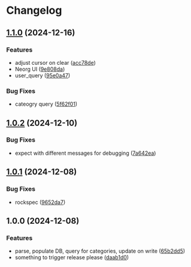 # Changelog

## [1.1.0](https://github.com/benlubas/neorg-query/compare/v1.0.2...v1.1.0) (2024-12-16)


### Features

* adjust cursor on clear ([acc78de](https://github.com/benlubas/neorg-query/commit/acc78de3a9762b1f972486b75c28fb06acff5941))
* Neorg UI ([9e808da](https://github.com/benlubas/neorg-query/commit/9e808da5984b4e297332586b53bae96622d90e6c))
* user_query ([95e0a47](https://github.com/benlubas/neorg-query/commit/95e0a4744c255ad9351106031411db36100c2097))


### Bug Fixes

* cateogry query ([5f62f01](https://github.com/benlubas/neorg-query/commit/5f62f01610072fdda2d2c4c61488db63e7556177))

## [1.0.2](https://github.com/benlubas/neorg-query/compare/v1.0.1...v1.0.2) (2024-12-10)


### Bug Fixes

* expect with different messages for debugging ([7a642ea](https://github.com/benlubas/neorg-query/commit/7a642ea1fe4a5e0c08cfa35f381f0bbe5f225198))

## [1.0.1](https://github.com/benlubas/neorg-query/compare/v1.0.0...v1.0.1) (2024-12-08)


### Bug Fixes

* rockspec ([9652da7](https://github.com/benlubas/neorg-query/commit/9652da7f38148152f211dbf975f95065cb46ce64))

## 1.0.0 (2024-12-08)


### Features

* parse, populate DB, query for categories, update on write ([65b2dd5](https://github.com/benlubas/neorg-query/commit/65b2dd53cdb39e6ec7746cc7b01556f653db7ddf))
* something to trigger release please ([daab1d0](https://github.com/benlubas/neorg-query/commit/daab1d09db9a302cf84eef7bc553651448c976da))
